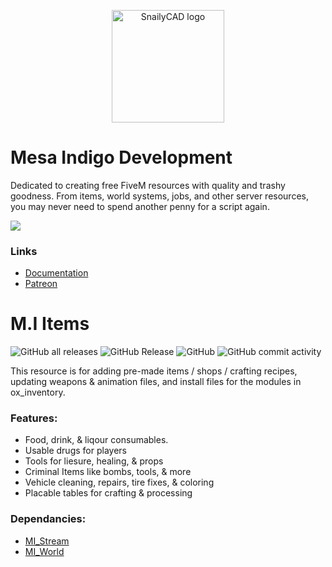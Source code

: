 <p align="center"> <a> <img width="180" src="https://github.com/user-attachments/assets/7e3c0553-d047-4547-9829-cad2230886fa" alt="SnailyCAD logo"> </a> </p>

# Mesa Indigo Development
Dedicated to creating free FiveM resources with quality and trashy goodness. From items, world systems, jobs, and other server resources, you may never need to spend another penny for a script again.

<a href="https://discord.gg/EtgZsVBtYB">
  <img src="https://invite.casperiv.dev?inviteCode=EtgZsVBtYB&locale=en" />
</a>

### Links
- [Documentation](https://mesa-indigo.gitbook.io/midevelopment/standalone-resources/m.i.-items)
- [Patreon](https://www.patreon.com/Agimir)


# M.I Items
![GitHub all releases](https://img.shields.io/github/downloads/Mesa-Indigo/mi_items/total)
![GitHub Release](https://img.shields.io/github/v/release/Mesa-Indigo/mi_items?color=%238000FF)
![GitHub](https://img.shields.io/github/license/Mesa-Indigo/mi_items)
![GitHub commit activity](https://img.shields.io/github/commit-activity/t/Mesa-Indigo/mi_items?color=%23FF9A00)

This resource is for adding pre-made items / shops / crafting recipes, updating weapons & animation files, and install files for the modules in ox_inventory.

### Features:
- Food, drink, & liqour consumables.
- Usable drugs for players
- Tools for liesure, healing, & props
- Criminal Items like bombs, tools, & more
- Vehicle cleaning, repairs, tire fixes, & coloring
- Placable tables for crafting & processing

### Dependancies:
- [MI_Stream](https://github.com/Mesa-Indigo/mi_stream)
- [MI_World](https://github.com/Mesa-Indigo/mi_world)
